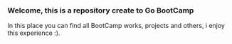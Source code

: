 ### Welcome, this is a repository create to Go BootCamp

In this place you can find all BootCamp works, projects and others, i enjoy this experience 
:).
